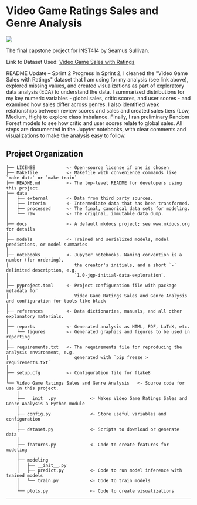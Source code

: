 # Video Game Ratings Sales and Genre Analysis

<a target="_blank" href="https://cookiecutter-data-science.drivendata.org/">
    <img src="https://img.shields.io/badge/CCDS-Project%20template-328F97?logo=cookiecutter" />
</a>

The final capstone project for INST414 by Seamus Sullivan.

Link to Dataset Used: [Video Game Sales with Ratings](https://www.kaggle.com/datasets/rush4ratio/video-game-sales-with-ratings)

README Update – Sprint 2 Progress
In Sprint 2, I cleaned the "Video Game Sales with Ratings" dataset that I am using for my analysis (see link above), explored missing values, and created visualizations as part of exploratory data analysis (EDA) to understand the data. I summarized distributions for my key numeric variables - global sales, critic scores, and user scores - and examined how sales differ across genres. I also identified weak relationships between review scores and sales and created sales tiers (Low, Medium, High) to explore class imbalance. Finally, I ran preliminary Random Forest models to see how critic and user scores relate to global sales. All steps are documented in the Jupyter notebooks, with clear comments and visualizations to make the analysis easy to follow.

## Project Organization

```
├── LICENSE            <- Open-source license if one is chosen
├── Makefile           <- Makefile with convenience commands like `make data` or `make train`
├── README.md          <- The top-level README for developers using this project.
├── data
│   ├── external       <- Data from third party sources.
│   ├── interim        <- Intermediate data that has been transformed.
│   ├── processed      <- The final, canonical data sets for modeling.
│   └── raw            <- The original, immutable data dump.
│
├── docs               <- A default mkdocs project; see www.mkdocs.org for details
│
├── models             <- Trained and serialized models, model predictions, or model summaries
│
├── notebooks          <- Jupyter notebooks. Naming convention is a number (for ordering),
│                         the creator's initials, and a short `-` delimited description, e.g.
│                         `1.0-jqp-initial-data-exploration`.
│
├── pyproject.toml     <- Project configuration file with package metadata for 
│                         Video Game Ratings Sales and Genre Analysis and configuration for tools like black
│
├── references         <- Data dictionaries, manuals, and all other explanatory materials.
│
├── reports            <- Generated analysis as HTML, PDF, LaTeX, etc.
│   └── figures        <- Generated graphics and figures to be used in reporting
│
├── requirements.txt   <- The requirements file for reproducing the analysis environment, e.g.
│                         generated with `pip freeze > requirements.txt`
│
├── setup.cfg          <- Configuration file for flake8
│
└── Video Game Ratings Sales and Genre Analysis   <- Source code for use in this project.
    │
    ├── __init__.py             <- Makes Video Game Ratings Sales and Genre Analysis a Python module
    │
    ├── config.py               <- Store useful variables and configuration
    │
    ├── dataset.py              <- Scripts to download or generate data
    │
    ├── features.py             <- Code to create features for modeling
    │
    ├── modeling                
    │   ├── __init__.py 
    │   ├── predict.py          <- Code to run model inference with trained models          
    │   └── train.py            <- Code to train models
    │
    └── plots.py                <- Code to create visualizations
```

--------

